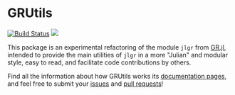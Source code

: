 # GRUtils

[![Build Status](https://travis-ci.org/heliosdrm/GRUtils.jl.svg?branch=master)](https://travis-ci.org/heliosdrm/GRUtils.jl) [![](https://img.shields.io/badge/docs-latest-blue.svg)](https://heliosdrm.github.io/GRUtils.jl/)


This package is an experimental refactoring of the module `jlgr` from [GR.jl](https://github.com/jheinen/GR.jl), intended to provide the main utilities of `jlgr` in a more "Julian" and modular style, easy to read, and facilitate code contributions by others.

Find all the information about how GRUtils works its [documentation pages](https://heliosdrm.github.io/GRUtils.jl/), and feel free to submit your [issues](https://github.com/heliosdrm/GRUtils.jl/issues) and [pull requests](https://github.com/heliosdrm/GRUtils.jl/pulls)!
